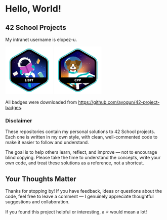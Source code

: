 # Hello, World!

## 42 School Projects

My intranet username is elopez-u.

[![libft](https://raw.githubusercontent.com/3ka1tz/3ka1tz/main/images/libft.png)](https://github.com/3ka1tz/libft)
[![cpp](https://raw.githubusercontent.com/3ka1tz/3ka1tz/main/images/cpp.png)](https://github.com/3ka1tz/cpp)

All badges were downloaded from https://github.com/ayogun/42-project-badges.

### Disclaimer

These repositories contain my personal solutions to 42 School projects. Each one is written in my own style, with clean, well-commented code to make it easier to follow and understand.

The goal is to help others learn, reflect, and improve — not to encourage blind copying. Please take the time to understand the concepts, write your own code, and treat these solutions as a reference, not a shortcut.

## Your Thoughts Matter

Thanks for stopping by! If you have feedback, ideas or questions about the code, feel free to leave a comment — I genuinely appreciate thoughtful suggestions and collaboration.

If you found this project helpful or interesting, a ⭐ would mean a lot!
